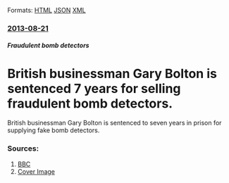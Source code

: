 
Formats: [HTML](/news/2013/08/21/british-businessman-gary-bolton-is-sentenced-7-years-for-selling-fraudulent-bomb-detectors.html)  [JSON](/news/2013/08/21/british-businessman-gary-bolton-is-sentenced-7-years-for-selling-fraudulent-bomb-detectors.json)  [XML](/news/2013/08/21/british-businessman-gary-bolton-is-sentenced-7-years-for-selling-fraudulent-bomb-detectors.xml)  

### [2013-08-21](/news/2013/08/21/index.md)

##### Fraudulent bomb detectors
# British businessman Gary Bolton is sentenced 7 years for selling fraudulent bomb detectors. 

British businessman Gary Bolton is sentenced to seven years in prison for supplying fake bomb detectors.


### Sources:

1. [BBC](http://www.bbc.co.uk/news/uk-england-23768203)
1. [Cover Image](https://ichef-1.bbci.co.uk/news/1024/media/images/68514000/jpg/_68514004_68514003.jpg)
